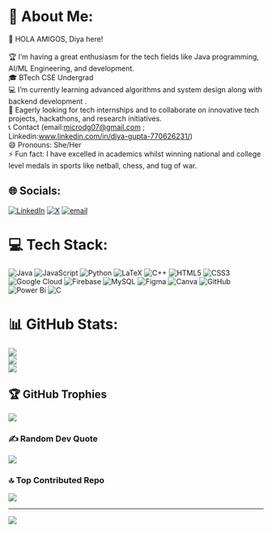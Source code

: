 # 💫 About Me:
👋 HOLA AMIGOS, Diya here!<br><br>🏆 I’m having a great enthusiasm for the tech fields like Java programming, AI/ML Engineering, and development.<br>🎓 BTech CSE Undergrad<br>💻 I’m currently learning advanced algorithms and system design along with backend development .<br>🔭 Eagerly looking for tech internships and to collaborate on innovative tech projects, hackathons, and research initiatives.<br>📞 Contact (email:microdg07@gmail.com ; Linkedin:www.linkedin.com/in/diya-gupta-770626231/)<br>😄 Pronouns: She/Her<br>⚡ Fun fact: I have excelled in academics whilst winning national and college level medals in sports like netball, chess, and tug of war.


## 🌐 Socials:
[![LinkedIn](https://img.shields.io/badge/LinkedIn-%230077B5.svg?logo=linkedin&logoColor=white)](https://linkedin.com/in/diya-gupta-770626231/) [![X](https://img.shields.io/badge/X-black.svg?logo=X&logoColor=white)](https://x.com/@microdg07) [![email](https://img.shields.io/badge/Email-D14836?logo=gmail&logoColor=white)](mailto:microdg07@gmail.com) 

# 💻 Tech Stack:
![Java](https://img.shields.io/badge/java-%23ED8B00.svg?style=flat&logo=openjdk&logoColor=white) ![JavaScript](https://img.shields.io/badge/javascript-%23323330.svg?style=flat&logo=javascript&logoColor=%23F7DF1E) ![Python](https://img.shields.io/badge/python-3670A0?style=flat&logo=python&logoColor=ffdd54) ![LaTeX](https://img.shields.io/badge/latex-%23008080.svg?style=flat&logo=latex&logoColor=white) ![C++](https://img.shields.io/badge/c++-%2300599C.svg?style=flat&logo=c%2B%2B&logoColor=white) ![HTML5](https://img.shields.io/badge/html5-%23E34F26.svg?style=flat&logo=html5&logoColor=white) ![CSS3](https://img.shields.io/badge/css3-%231572B6.svg?style=flat&logo=css3&logoColor=white) ![Google Cloud](https://img.shields.io/badge/GoogleCloud-%234285F4.svg?style=flat&logo=google-cloud&logoColor=white) ![Firebase](https://img.shields.io/badge/firebase-a08021?style=flat&logo=firebase&logoColor=ffcd34) ![MySQL](https://img.shields.io/badge/mysql-4479A1.svg?style=flat&logo=mysql&logoColor=white) ![Figma](https://img.shields.io/badge/figma-%23F24E1E.svg?style=flat&logo=figma&logoColor=white) ![Canva](https://img.shields.io/badge/Canva-%2300C4CC.svg?style=flat&logo=Canva&logoColor=white) ![GitHub](https://img.shields.io/badge/github-%23121011.svg?style=flat&logo=github&logoColor=white) ![Power Bi](https://img.shields.io/badge/power_bi-F2C811?style=flat&logo=powerbi&logoColor=black) ![C](https://img.shields.io/badge/c-%2300599C.svg?style=flat&logo=c&logoColor=white)
# 📊 GitHub Stats:
![](https://github-readme-stats.vercel.app/api?username=Diya-Gupta26&theme=dark&hide_border=false&include_all_commits=true&count_private=true)<br/>
![](https://nirzak-streak-stats.vercel.app/?user=Diya-Gupta26&theme=dark&hide_border=false)<br/>
![](https://github-readme-stats.vercel.app/api/top-langs/?username=Diya-Gupta26&theme=dark&hide_border=false&include_all_commits=true&count_private=true&layout=compact)

## 🏆 GitHub Trophies
![](https://github-profile-trophy.vercel.app/?username=Diya-Gupta26&theme=radical&no-frame=false&no-bg=false&margin-w=4)

### ✍️ Random Dev Quote
![](https://quotes-github-readme.vercel.app/api?type=horizontal&theme=radical)

### 🔝 Top Contributed Repo
![](https://github-contributor-stats.vercel.app/api?username=Diya-Gupta26&limit=5&theme=shadow_green&combine_all_yearly_contributions=true)

---
[![](https://visitcount.itsvg.in/api?id=Diya-Gupta26&icon=5&color=6)](https://visitcount.itsvg.in)

